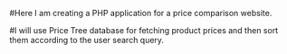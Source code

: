 #Here I am creating a PHP application for a price comparison website.

#I will use Price Tree database for fetching product prices and then sort them according to the user search query.